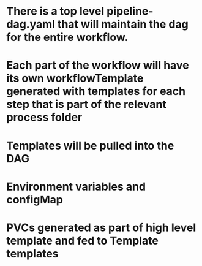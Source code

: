 # There is a top level pipeline-dag.yaml that will maintain the dag for the entire workflow.
# Each part of the workflow will have its own workflowTemplate generated with templates for each step that is part of the relevant process folder
# Templates will be pulled into the DAG
# Environment variables and configMap
# PVCs generated as part of high level template and fed to Template templates
